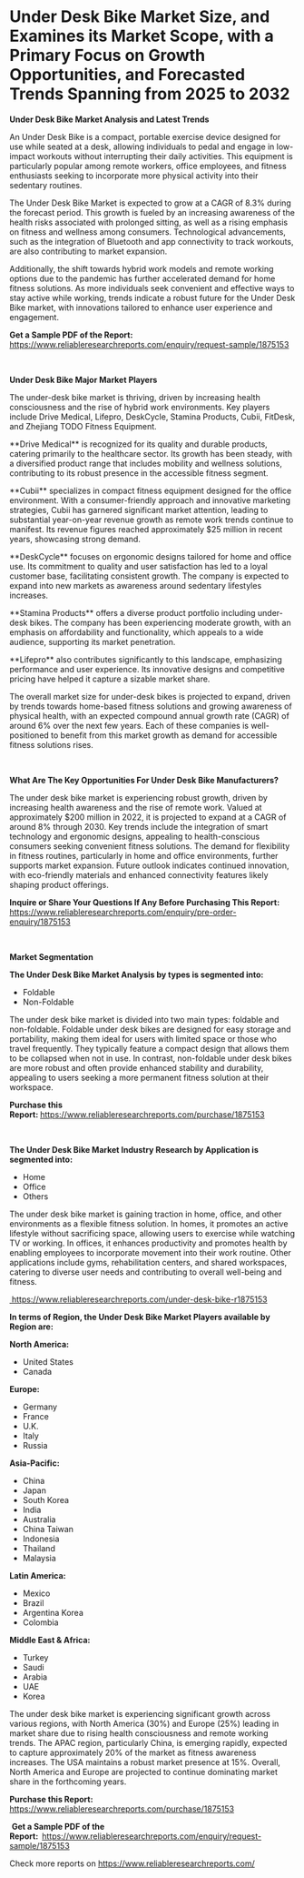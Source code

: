 <p><h1>Under Desk Bike Market Size, and Examines its Market Scope, with a Primary Focus on Growth Opportunities, and Forecasted Trends Spanning from 2025 to 2032</h1></p><p><strong>Under Desk Bike Market Analysis and Latest Trends</strong></p>
<p><p>An Under Desk Bike is a compact, portable exercise device designed for use while seated at a desk, allowing individuals to pedal and engage in low-impact workouts without interrupting their daily activities. This equipment is particularly popular among remote workers, office employees, and fitness enthusiasts seeking to incorporate more physical activity into their sedentary routines.</p><p>The Under Desk Bike Market is expected to grow at a CAGR of 8.3% during the forecast period. This growth is fueled by an increasing awareness of the health risks associated with prolonged sitting, as well as a rising emphasis on fitness and wellness among consumers. Technological advancements, such as the integration of Bluetooth and app connectivity to track workouts, are also contributing to market expansion. </p><p>Additionally, the shift towards hybrid work models and remote working options due to the pandemic has further accelerated demand for home fitness solutions. As more individuals seek convenient and effective ways to stay active while working, trends indicate a robust future for the Under Desk Bike market, with innovations tailored to enhance user experience and engagement.</p></p>
<p><strong>Get a Sample PDF of the Report:&nbsp;</strong> <a href="https://www.reliableresearchreports.com/enquiry/request-sample/1875153?utm_campaign=2328&utm_medium=2&utm_source=Github&utm_content=ia&utm_term=09022025&utm_id=under-desk-bike">https://www.reliableresearchreports.com/enquiry/request-sample/1875153</a></p>
<p>&nbsp;</p>
<p><strong>Under Desk Bike Major Market Players</strong></p>
<p><p>The under-desk bike market is thriving, driven by increasing health consciousness and the rise of hybrid work environments. Key players include Drive Medical, Lifepro, DeskCycle, Stamina Products, Cubii, FitDesk, and Zhejiang TODO Fitness Equipment. </p><p>**Drive Medical** is recognized for its quality and durable products, catering primarily to the healthcare sector. Its growth has been steady, with a diversified product range that includes mobility and wellness solutions, contributing to its robust presence in the accessible fitness segment.</p><p>**Cubii** specializes in compact fitness equipment designed for the office environment. With a consumer-friendly approach and innovative marketing strategies, Cubii has garnered significant market attention, leading to substantial year-on-year revenue growth as remote work trends continue to manifest. Its revenue figures reached approximately $25 million in recent years, showcasing strong demand.</p><p>**DeskCycle** focuses on ergonomic designs tailored for home and office use. Its commitment to quality and user satisfaction has led to a loyal customer base, facilitating consistent growth. The company is expected to expand into new markets as awareness around sedentary lifestyles increases.</p><p>**Stamina Products** offers a diverse product portfolio including under-desk bikes. The company has been experiencing moderate growth, with an emphasis on affordability and functionality, which appeals to a wide audience, supporting its market penetration.</p><p>**Lifepro** also contributes significantly to this landscape, emphasizing performance and user experience. Its innovative designs and competitive pricing have helped it capture a sizable market share.</p><p>The overall market size for under-desk bikes is projected to expand, driven by trends towards home-based fitness solutions and growing awareness of physical health, with an expected compound annual growth rate (CAGR) of around 6% over the next few years. Each of these companies is well-positioned to benefit from this market growth as demand for accessible fitness solutions rises.</p></p>
<p>&nbsp;</p>
<p><strong>What Are The Key Opportunities For Under Desk Bike Manufacturers?</strong></p>
<p><p>The under desk bike market is experiencing robust growth, driven by increasing health awareness and the rise of remote work. Valued at approximately $200 million in 2022, it is projected to expand at a CAGR of around 8% through 2030. Key trends include the integration of smart technology and ergonomic designs, appealing to health-conscious consumers seeking convenient fitness solutions. The demand for flexibility in fitness routines, particularly in home and office environments, further supports market expansion. Future outlook indicates continued innovation, with eco-friendly materials and enhanced connectivity features likely shaping product offerings.</p></p>
<p><strong>Inquire or Share Your Questions If Any Before Purchasing This Report:</strong> <a href="https://www.reliableresearchreports.com/enquiry/pre-order-enquiry/1875153?utm_campaign=2328&utm_medium=2&utm_source=Github&utm_content=ia&utm_term=09022025&utm_id=under-desk-bike">https://www.reliableresearchreports.com/enquiry/pre-order-enquiry/1875153</a></p>
<p>&nbsp;</p>
<p><strong>Market Segmentation</strong></p>
<p><strong>The Under Desk Bike Market Analysis by types is segmented into:</strong></p>
<p><ul><li>Foldable</li><li>Non-Foldable</li></ul></p>
<p><p>The under desk bike market is divided into two main types: foldable and non-foldable. Foldable under desk bikes are designed for easy storage and portability, making them ideal for users with limited space or those who travel frequently. They typically feature a compact design that allows them to be collapsed when not in use. In contrast, non-foldable under desk bikes are more robust and often provide enhanced stability and durability, appealing to users seeking a more permanent fitness solution at their workspace.</p></p>
<p><strong>Purchase this Report:&nbsp;</strong><a href="https://www.reliableresearchreports.com/purchase/1875153?utm_campaign=2328&utm_medium=2&utm_source=Github&utm_content=ia&utm_term=09022025&utm_id=under-desk-bike">https://www.reliableresearchreports.com/purchase/1875153</a></p>
<p>&nbsp;</p>
<p><strong>The Under Desk Bike Market Industry Research by Application is segmented into:</strong></p>
<p><ul><li>Home</li><li>Office</li><li>Others</li></ul></p>
<p><p>The under desk bike market is gaining traction in home, office, and other environments as a flexible fitness solution. In homes, it promotes an active lifestyle without sacrificing space, allowing users to exercise while watching TV or working. In offices, it enhances productivity and promotes health by enabling employees to incorporate movement into their work routine. Other applications include gyms, rehabilitation centers, and shared workspaces, catering to diverse user needs and contributing to overall well-being and fitness.</p></p>
<p><a href="https://www.reliableresearchreports.com/under-desk-bike-r1875153?utm_campaign=2328&utm_medium=2&utm_source=Github&utm_content=ia&utm_term=09022025&utm_id=under-desk-bike">&nbsp;https://www.reliableresearchreports.com/under-desk-bike-r1875153</a></p>
<p><strong>In terms of Region, the Under Desk Bike Market Players available by Region are:</strong></p>
<p>
    <p> <strong> North America: </strong>
        <ul>
            <li>United States</li>
            <li>Canada</li>
        </ul>
        </p> 
    <p> <strong> Europe: </strong>
        <ul>
            <li>Germany</li>
            <li>France</li>
            <li>U.K.</li>
            <li>Italy</li>
            <li>Russia</li>
        </ul>
        </p> 
    <p> <strong> Asia-Pacific: </strong>
        <ul>
            <li>China</li>
            <li>Japan</li>
            <li>South Korea</li>
            <li>India</li>
            <li>Australia</li>
            <li>China Taiwan</li>
            <li>Indonesia</li>
            <li>Thailand</li>
            <li>Malaysia</li>
        </ul>
        </p> 
    <p> <strong> Latin America: </strong>
        <ul>
            <li>Mexico</li>
            <li>Brazil</li>
            <li>Argentina Korea</li>
            <li>Colombia</li>
        </ul>
        </p> 
    <p> <strong> Middle East & Africa: </strong>
        <ul>
            <li>Turkey</li>
            <li>Saudi</li>
            <li>Arabia</li>
            <li>UAE</li>
            <li>Korea</li>
        </ul>
    </p>
    </p>
<p><p>The under desk bike market is experiencing significant growth across various regions, with North America (30%) and Europe (25%) leading in market share due to rising health consciousness and remote working trends. The APAC region, particularly China, is emerging rapidly, expected to capture approximately 20% of the market as fitness awareness increases. The USA maintains a robust market presence at 15%. Overall, North America and Europe are projected to continue dominating market share in the forthcoming years.</p></p>
<p><strong>Purchase this Report: </strong><a href="https://www.reliableresearchreports.com/purchase/1875153?utm_campaign=2328&utm_medium=2&utm_source=Github&utm_content=ia&utm_term=09022025&utm_id=under-desk-bike">https://www.reliableresearchreports.com/purchase/1875153</a></p>
<p>&nbsp;<strong>Get a Sample PDF of the Report:&nbsp;&nbsp;</strong><a href="https://www.reliableresearchreports.com/enquiry/request-sample/1875153?utm_campaign=2328&utm_medium=2&utm_source=Github&utm_content=ia&utm_term=09022025&utm_id=under-desk-bike">https://www.reliableresearchreports.com/enquiry/request-sample/1875153</a></p>
<p><strong></strong></p>
<p>Check more reports on <a href="https://www.reliableresearchreports.com/?utm_campaign=2328&utm_medium=2&utm_source=Github&utm_content=ia&utm_term=09022025&utm_id=under-desk-bike">https://www.reliableresearchreports.com/</a></p>